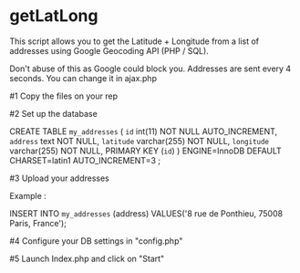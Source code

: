 getLatLong
==========

This script allows you to get the Latitude + Longitude from a list of addresses using Google Geocoding API (PHP / SQL).

Don't abuse of this as Google could block you. Addresses are sent every 4 seconds. You can change it in ajax.php

#1 Copy the files on your rep

#2 Set up the database

CREATE TABLE `my_addresses` (
  `id` int(11) NOT NULL AUTO_INCREMENT,
  `address` text NOT NULL,
  `latitude` varchar(255) NOT NULL,
  `longitude` varchar(255) NOT NULL,
  PRIMARY KEY (`id`)
) ENGINE=InnoDB  DEFAULT CHARSET=latin1 AUTO_INCREMENT=3 ;


#3 Upload your addresses 

Example : 

INSERT INTO `my_addresses` (address) VALUES('8 rue de Ponthieu, 75008 Paris, France');

#4 Configure your DB settings in "config.php"

#5 Launch Index.php and click on "Start"
